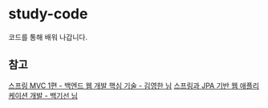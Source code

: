 # study-code
코드를 통해 배워 나갑니다.

## 참고
[스프링 MVC 1편 - 백엔드 웹 개발 핵심 기술 - 김영한 님](https://www.inflearn.com/course/%EC%8A%A4%ED%94%84%EB%A7%81-mvc-1)
[스프링과 JPA 기반 웹 애플리케이션 개발 - 백기선 님](https://www.inflearn.com/course/%EC%8A%A4%ED%94%84%EB%A7%81-JPA-%EC%9B%B9%EC%95%B1)
